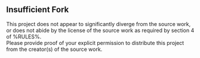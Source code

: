## Insufficient Fork

This project does not appear to significantly diverge from the source work, or does not abide by the license of the source work as required by section 4 of %RULES%.  
Please provide proof of your explicit permission to distribute this project from the creator(s) of the source work.
